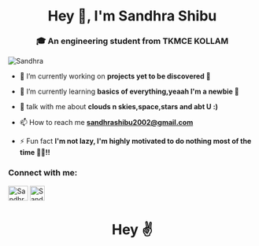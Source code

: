 
<h1 align="center">Hey 👋, I'm  Sandhra Shibu</h1>
<h3 align="center">🎓 An engineering student from TKMCE KOLLAM</h3>

<p align="left"> <img src="https://komarev.com/ghpvc/?username=SandhraShibu&label=Profile%20views&color=0e75b6&style=flat" alt="Sandhra" /> </p>

- 🔭 I’m currently working on **projects yet to be discovered 🧐**

- 🌱 I’m currently learning **basics of everything,yeaah I'm a newbie 👶**

- 💬 talk with me about **clouds n skies,space,stars and abt U :)**

- 📫 How to reach me **sandhrashibu2002@gmail.com**

- ⚡ Fun fact **I'm not lazy, I'm highly motivated to do nothing most of the time 🤷‍♀️!!**

<h3 align="left">Connect with me:</h3>
<p align="left">
<a href="https://www.instagram.com/sandhrashibu/" target="blank"><img align="center" src="https://cdn.freebiesupply.com/images/large/2x/instagram-icon-white-on-black-circle.png" alt="Sandhra" height="30" width="40" /></a>
<a href="https://discord.com/users/Sandhra%20Shibu#5771" target="blank"><img align="center" src="https://encrypted-tbn0.gstatic.com/images?q=tbn:ANd9GcTspErpswcB-NyZPJwSbm0Q1Z6aYrgnVIeQMUE8Yw3KFris3kFskG__MaGmFl2qQ8L4RCU&usqp=CAU" alt="Sandhra" height="30" width="30" /></a>
</p>
<h1 align="center">Hey ✌</h1>




